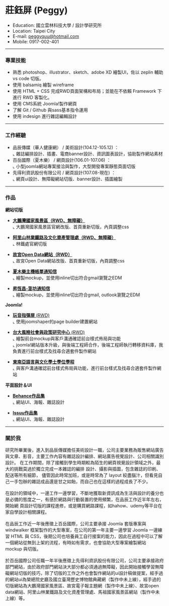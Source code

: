 # 莊鈺屏 (Peggy)
- Education: 國立雲林科技大學 / 設計學研究所
- Location: Taipei City
- E-mail: peggyquu@hotmail.com
- Mobile: 0917-002-401
<hr>

### 專業技能
- 熟悉 photoshop、illustrator、sketch、adobe XD 繪製UI，佐以 zeplin 輔助 vs code 切版。
- 使用 balsamiq 繪製 wireframe
- 使用 HTML + CSS 完成RWD頁面架構和布局；並能在不依賴 Framework 下進行 RWD 客製化。
- 使用 CMS系統 Joomla!製作網頁
- 了解 Git / Github 與sass基本指令運用
- 使用 indesign 進行雜誌編輯設計
<hr>

### 工作經驗 
-  品辰傳媒（華人健康網） /  美術設計(104.12-105.12) ：<br> 
 ⌞ 雜誌編排設計、插畫、電商banner設計、資訊圖表設計，協助製作網站素材<BR>
-  百岳國際（夏木樂） /  網頁設計(106.01-107.06) ： <br> 
 ⌞ 小型joomla網站專案接洽與製作，大型開發專案靜態頁面切版<BR> 
-  先得利資訊股份有限公司 /  網頁設計(107.08-現在) ： <br> 
⌞ 網頁ui設計、無障礙網站切版、banner設計、插圖繪製<BR> 
<hr>

### 作品
**網站切版**
- <a href="https://www.dbnsa.gov.tw/" target="_blank"><B>大鵬灣國家風景區（RWD、無障礙）</B></a> <BR>
  ⌞ 大鵬灣國家風景區官網改版、首頁重新切版，內頁調整css<BR> 

- <a href="https://afrch.forest.gov.tw/" target="_blank"><B>阿里山林業鐵路及文化資產管理處（RWD、無障礙）</B></a> <BR>
  ⌞ 林鐵處官網切版<BR>
 
 - <a href="https://theme.npm.edu.tw/opendata/" target="_blank"><B>故宮Open Data網站（RWD）</B></a> <BR>
  ⌞ 故宮Open Data網站改版、首頁重新切版，內頁調整css<BR>

- <a href="https://peggyquu.github.io/edm1/"><B>夏木樂主機帳單通知信</B></a> <BR>
  ⌞ 繪製mockup，並使用inline切出符合gmail瀏覽之EDM<BR>
 
 - <a href="https://peggyquu.github.io/profondedm/"><B>昇恆昌-澎坊通知信</B></a> <BR>
  ⌞ 繪製mockup，並使用inline切出符合gmail, outlook瀏覽之EDM<BR>
 
**Joomla!**
- <a href="https://www.suhuguitar.tw/" target="_blank"><B>玩音指彈屋</B> (RWD)</a> <BR>
  ⌞ 使用joomshaper的page builder建置網站 <BR>

- <a href="http://rsprc.ntu.edu.tw/zh-tw/" target="_blank"><B>台大風險社會與政策研究中心</B> (RWD)</a> <BR>
  ⌞ 繪製前台mockup與客戶溝通確認前台樣式佈局與功能 <BR>
  ⌞ joomla!網站版本升級，與後端工程師合作，後端工程師執行轉移資料庫，我負責進行前台樣式及找尋合適套件製作網站 <BR>
  
- <a href="https://sealc-nccu.nccu.edu.tw/" target="_blank"><B>東南亞語言與文化學士學位學程</B> </a> <BR>
  ⌞ 與客戶溝通確認前台樣式佈局與功能，進行前台樣式及找尋合適套件製作網站 <BR>

**平面設計＆UI**
- <a href="https://www.behance.net/peggyquu" target="_blank"><B>Behance作品集</B></a> <BR>
  ⌞ 網站UI、海報、雜誌設計<BR> 
 
- <a href="https://issuu.com/peggyquu/docs/______" target="_blank"><B>Issuu作品集</B></a> <BR>
  ⌞ 網站UI、海報、雜誌設計<BR> 
 
<hr>
  
### 關於我
研究所畢業後，進入到品辰傳媒擔任美術設計一職，公司主要業務為販售網站廣告與文章、影音，主要工作內容有雜誌設計編排、網站廣告視覺設計、公司相關識別設計。 在工作期間，除了接觸到學生時期較為陌生的網頁視覺設計領域之外，最大的挑戰莫過於獨立完成一本雜誌的編排 設計、攝影與插圖，包含雜誌的印刷、配送等所有細節， 儘管因此時常加班，或是時常為了 layout 絞盡腦汁，但看見自己一手包辦的雜誌成品還是甘之如飴，而自己也在這樣的過程成長了不少。<br>
<br>
在設計的領域中，一邊工作一邊學習，不斷地獲取新資訊成為生活與設計的養分也是必備的態度之一，有感於網路與行動裝置的使用頻繁，在品辰工作近半年左右，開始網 頁設計切版的課程進修，或是購買網路課程，如hahow、udemy等平台在家自學設計相關課程。<br>
<br>
在品辰工作近一年後應徵上百岳國際，公司主要承接 Joomla 套版專案與 windwalker 框架製作的大型專案，在公司的第一年主要一邊學習 Joomla 一邊練習 HTML 與 CSS，後期公司也培養員工自行接案的能力，因此在過程中可以了解一個網站從無到上架的流程，有時如有需求，也會協助大型專案繪製網站 mockup 與切版。<br>
<br>
於百岳國際公司任職一年半後應徵上先得利資訊股份有限公司，公司主要承接政府部門網站，由於政府部門網站決大部分都必須通過無障礙，因此開始接觸學習無障礙網站切版的技巧，除了切版的工作之外也會製作網站的ui設計稿做提案，經手過的網站ui為榮總院史廳及國立臺灣歷史博物館典藏網（製作中未上線），經手過的切版網站為大鵬灣國家風景區、故宮電子報主題網（製作中未上線）、故宮open data網站、阿里山林業鐵路及文化資產管理處、馬祖國家風景區網站（製作中未上線）等。

